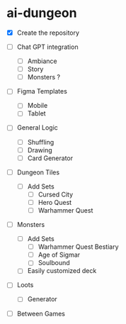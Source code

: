 # ai-dungeon

- [x] Create the repository

- [ ] Chat GPT integration
  - [ ] Ambiance
  - [ ] Story
  - [ ] Monsters ?
- [ ] Figma Templates
  - [ ] Mobile
  - [ ] Tablet
- [ ] General Logic
  - [ ] Shuffling
  - [ ] Drawing
  - [ ] Card Generator
- [ ] Dungeon Tiles
  - [ ] Add Sets
    - [ ] Cursed City
    - [ ] Hero Quest
    - [ ] Warhammer Quest
- [ ] Monsters
  - [ ] Add Sets
    - [ ] Warhammer Quest Bestiary
    - [ ] Age of Sigmar
    - [ ] Soulbound
  - [ ] Easily customized deck
- [ ] Loots
  - [ ] Generator
- [ ] Between Games
 
